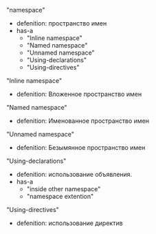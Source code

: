 "namespace"
- defenition: пространство имен
- has-a
    - "Inline namespace"
    - "Named namespace"
    - "Unnamed namespace"
    - "Using-declarations"
    - "Using-directives"

"Inline namespace"
- defenition: Вложенное пространство имен

"Named namespace"
- defenition: Именованное пространство имен

"Unnamed namespace"
- defenition: Безымянное пространство имен

"Using-declarations"
- defenition: использование объявления.
- has-a
    - "inside other namespace"
    - "namespace extention"

"Using-directives"
- defenition: использование директив
